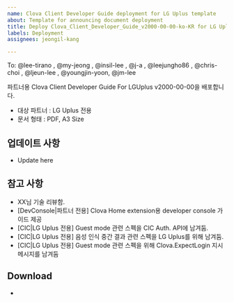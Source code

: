 ```yaml
---
name: Clova Client Developer Guide deployment for LG Uplus template
about: Template for announcing document deployment
title: Deploy Clova_Client_Developer_Guide_v2000-00-00-ko-KR for LG Uplus (PDF)
labels: Deployment
assignees: jeongil-kang

---
```


To: @lee-tirano  , @my-jeong , @insil-lee , @j-a , @leejungho86 , @chris-choi , @ljeun-lee , @youngjin-yoon, @jm-lee 

파트너용 Clova Client Developer Guide For LGUplus v2000-00-00을 배포합니다.
- 대상 파트너 : LG Uplus 전용
- 문서 형태 : PDF, A3 Size

## 업데이트 사항
- Update here

## 참고 사항
- XX님 기술 리뷰함.
- [DevConsole|파트너 전용] Clova Home extension용 developer console 가이드 제공
- [CIC|LG Uplus 전용] Guest mode 관련 스펙을 CIC Auth. API에 남겨둠.
- [CIC|LG Uplus 전용] 음성 인식 중간 결과 관련 스펙을 LG Uplus를 위해 남겨둠.
- [CIC|LG Uplus 전용] Guest mode 관련 스펙을 위해 Clova.ExpectLogin 지시 메시지를 남겨둠

## Download
- []()
